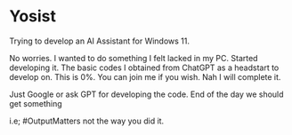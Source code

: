 # Yosist
Trying to develop an AI Assistant for Windows 11.

No worries. I wanted to do something I felt lacked in my PC. Started developing it.
The basic codes I obtained from ChatGPT as a headstart to develop on.
This is 0%. You can join me if you wish. Nah I will complete it.

Just Google or ask GPT for developing the code.
End of the day we should get something

i.e; #OutputMatters not the way you did it.
